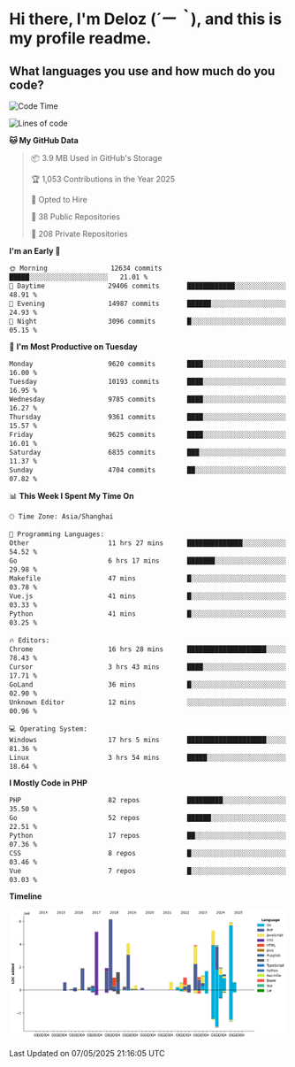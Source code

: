 # **Hi there, I'm Deloz (*´ー｀*), and this is my profile readme.**

## **What languages you use and how much do you code?**

<!--START_SECTION:waka-->
![Code Time](http://img.shields.io/badge/Code%20Time-6%2C295%20hrs%2029%20mins-blue)

![Lines of code](https://img.shields.io/badge/From%20Hello%20World%20I%27ve%20Written-54.3%20million%20lines%20of%20code-blue)

**🐱 My GitHub Data** 

> 📦 3.9 MB Used in GitHub's Storage 
 > 
> 🏆 1,053 Contributions in the Year 2025
 > 
> 💼 Opted to Hire
 > 
> 📜 38 Public Repositories 
 > 
> 🔑 208 Private Repositories 
 > 
**I'm an Early 🐤** 

```text
🌞 Morning                12634 commits       █████░░░░░░░░░░░░░░░░░░░░   21.01 % 
🌆 Daytime                29406 commits       ████████████░░░░░░░░░░░░░   48.91 % 
🌃 Evening                14987 commits       ██████░░░░░░░░░░░░░░░░░░░   24.93 % 
🌙 Night                  3096 commits        █░░░░░░░░░░░░░░░░░░░░░░░░   05.15 % 
```
📅 **I'm Most Productive on Tuesday** 

```text
Monday                   9620 commits        ████░░░░░░░░░░░░░░░░░░░░░   16.00 % 
Tuesday                  10193 commits       ████░░░░░░░░░░░░░░░░░░░░░   16.95 % 
Wednesday                9785 commits        ████░░░░░░░░░░░░░░░░░░░░░   16.27 % 
Thursday                 9361 commits        ████░░░░░░░░░░░░░░░░░░░░░   15.57 % 
Friday                   9625 commits        ████░░░░░░░░░░░░░░░░░░░░░   16.01 % 
Saturday                 6835 commits        ███░░░░░░░░░░░░░░░░░░░░░░   11.37 % 
Sunday                   4704 commits        ██░░░░░░░░░░░░░░░░░░░░░░░   07.82 % 
```


📊 **This Week I Spent My Time On** 

```text
🕑︎ Time Zone: Asia/Shanghai

💬 Programming Languages: 
Other                    11 hrs 27 mins      ██████████████░░░░░░░░░░░   54.52 % 
Go                       6 hrs 17 mins       ███████░░░░░░░░░░░░░░░░░░   29.98 % 
Makefile                 47 mins             █░░░░░░░░░░░░░░░░░░░░░░░░   03.78 % 
Vue.js                   41 mins             █░░░░░░░░░░░░░░░░░░░░░░░░   03.33 % 
Python                   41 mins             █░░░░░░░░░░░░░░░░░░░░░░░░   03.25 % 

🔥 Editors: 
Chrome                   16 hrs 28 mins      ████████████████████░░░░░   78.43 % 
Cursor                   3 hrs 43 mins       ████░░░░░░░░░░░░░░░░░░░░░   17.71 % 
GoLand                   36 mins             █░░░░░░░░░░░░░░░░░░░░░░░░   02.90 % 
Unknown Editor           12 mins             ░░░░░░░░░░░░░░░░░░░░░░░░░   00.96 % 

💻 Operating System: 
Windows                  17 hrs 5 mins       ████████████████████░░░░░   81.36 % 
Linux                    3 hrs 54 mins       █████░░░░░░░░░░░░░░░░░░░░   18.64 % 
```

**I Mostly Code in PHP** 

```text
PHP                      82 repos            █████████░░░░░░░░░░░░░░░░   35.50 % 
Go                       52 repos            ██████░░░░░░░░░░░░░░░░░░░   22.51 % 
Python                   17 repos            ██░░░░░░░░░░░░░░░░░░░░░░░   07.36 % 
CSS                      8 repos             █░░░░░░░░░░░░░░░░░░░░░░░░   03.46 % 
Vue                      7 repos             █░░░░░░░░░░░░░░░░░░░░░░░░   03.03 % 
```



**Timeline**

![Lines of Code chart](https://raw.githubusercontent.com/deloz/deloz/main/assets/bar_graph.png)


 Last Updated on 07/05/2025 21:16:05 UTC
<!--END_SECTION:waka-->
